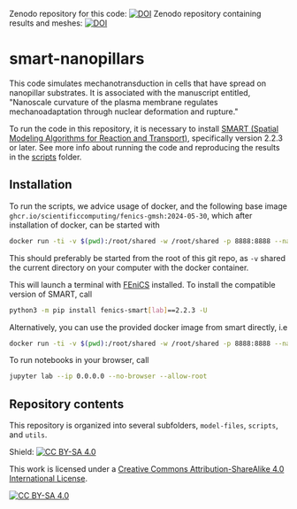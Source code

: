 Zenodo repository for this code: [![DOI](https://zenodo.org/badge/DOI/10.5281/zenodo.13952739.svg)](https://doi.org/10.5281/zenodo.13952739)
Zenodo repository containing results and meshes: [![DOI](https://zenodo.org/badge/DOI/10.5281/zenodo.13948827.svg)](https://doi.org/10.5281/zenodo.13948827)

# smart-nanopillars

This code simulates mechanotransduction in cells that have spread on nanopillar substrates.
It is associated with the manuscript entitled, "Nanoscale curvature of the plasma membrane regulates mechanoadaptation through nuclear deformation and rupture."

To run the code in this repository, it is necessary to install [SMART (Spatial Modeling Algorithms for Reaction and Transport)](https://github.com/RangamaniLabUCSD/smart.git), specifically version 2.2.3 or later.
See more info about running the code and reproducing the results in the [scripts](scripts) folder.

## Installation

To run the scripts, we advice usage of docker, and the following base image
`ghcr.io/scientificcomputing/fenics-gmsh:2024-05-30`, which after installation of docker, can be started with

```bash
docker run -ti -v $(pwd):/root/shared -w /root/shared -p 8888:8888 --name smart-comp-sci  ghcr.io/scientificcomputing/fenics-gmsh:2024-05-30
```

This should preferably be started from the root of this git repo, as `-v` shared the current directory on your computer with the docker container.

This will launch a terminal with [FEniCS](https://bitbucket.org/fenics-project/dolfin/src/master/) installed.
To install the compatible version of SMART, call

```bash
python3 -m pip install fenics-smart[lab]==2.2.3 -U
```
Alternatively, you can use the provided docker image from smart directly, i.e
```bash
docker run -ti -v $(pwd):/root/shared -w /root/shared -p 8888:8888 --name smart-comp-sci  ghcr.io/rangamanilabucsd/smart-lab:v2.2.3
```

To run notebooks in your browser, call

```bash
jupyter lab --ip 0.0.0.0 --no-browser --allow-root
```

## Repository contents

This repository is organized into several subfolders, `model-files`, `scripts`, and `utils`.

Shield: [![CC BY-SA 4.0][cc-by-sa-shield]][cc-by-sa]

This work is licensed under a
[Creative Commons Attribution-ShareAlike 4.0 International License][cc-by-sa].

[![CC BY-SA 4.0][cc-by-sa-image]][cc-by-sa]

[cc-by-sa]: http://creativecommons.org/licenses/by-sa/4.0/
[cc-by-sa-image]: https://licensebuttons.net/l/by-sa/4.0/88x31.png
[cc-by-sa-shield]: https://img.shields.io/badge/License-CC%20BY--SA%204.0-lightgrey.svg